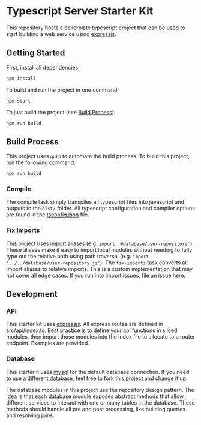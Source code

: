 # Typescript Server Starter Kit

This repository hosts a boilerplate typescript project that can be used to start building a web service using [expressjs](https://expressjs.com/en/4x/api.html).

## Getting Started

First, install all dependencies:

```sh
npm install
```

To build and run the project in one command:

```sh
npm start
```

To just build the project (see [Build Process](#build-process)):

```sh
npm run build
```

## Build Process

This project uses `gulp` to automate the build process. To build this project, run the following command:

```sh
npm run build
```

### Compile

The compile task simply transpiles all typescript files into javascript and outputs to the `dist/` folder. All typescript configuration and compiler options are found in the [tsconfig.json](./tsconfig.json) file.

### Fix Imports

This project uses import aliases (e.g. `import '@database/user-repository'`). These aliases make it easy to import local modules without needing to fully type out the relative path using path traversal (e.g. `import '../../database/user-repository.js'`). The `fix-imports` task converts all import aliases to relative imports. This is a custom implementation that may not cover all edge cases. If you run into import issues, file an issue [here](https://github.com/Jkotheimer/TypescriptServerStarterKit/issues).

## Development

### API

This starter kit uses [expressjs](https://expressjs.com/en/4x/api.html). All express routes are defined in [src/api/index.ts](./src/api/index.ts). Best practice is to define your api functions in siloed modules, then import those modules into the index file to allocate to a router endpoint. Examples are provided.

### Database

This starter it uses [mysql](https://www.npmjs.com/package/mysql) for the default database connection. If you need to use a different database, feel free to fork this project and change it up.

The database modules in this project use the repository design pattern. The idea is that each database module exposes abstract methods that allow different services to interact with one or many tables in the database. These methods should handle all pre and post processing, like building queries and resolving joins.
